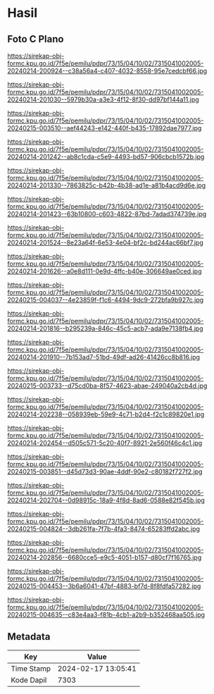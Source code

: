 # Hasil

## Foto C Plano

https://sirekap-obj-formc.kpu.go.id/7f5e/pemilu/pdpr/73/15/04/10/02/7315041002005-20240214-200924--c38a56a4-c407-4032-8558-95e7cedcbf66.jpg

https://sirekap-obj-formc.kpu.go.id/7f5e/pemilu/pdpr/73/15/04/10/02/7315041002005-20240214-201030--5979b30a-a3e3-4f12-8f30-dd97bf144a11.jpg

https://sirekap-obj-formc.kpu.go.id/7f5e/pemilu/pdpr/73/15/04/10/02/7315041002005-20240215-003510--aef44243-e142-440f-b435-17892dae7977.jpg

https://sirekap-obj-formc.kpu.go.id/7f5e/pemilu/pdpr/73/15/04/10/02/7315041002005-20240214-201242--ab8c1cda-c5e9-4493-bd57-906cbcb1572b.jpg

https://sirekap-obj-formc.kpu.go.id/7f5e/pemilu/pdpr/73/15/04/10/02/7315041002005-20240214-201330--7863825c-b42b-4b38-ad1e-a81b4acd9d6e.jpg

https://sirekap-obj-formc.kpu.go.id/7f5e/pemilu/pdpr/73/15/04/10/02/7315041002005-20240214-201423--63b10800-c603-4822-87bd-7adad374739e.jpg

https://sirekap-obj-formc.kpu.go.id/7f5e/pemilu/pdpr/73/15/04/10/02/7315041002005-20240214-201524--8e23a64f-6e53-4e04-bf2c-bd244ac66bf7.jpg

https://sirekap-obj-formc.kpu.go.id/7f5e/pemilu/pdpr/73/15/04/10/02/7315041002005-20240214-201626--a0e8d111-0e9d-4ffc-b40e-306649ae0ced.jpg

https://sirekap-obj-formc.kpu.go.id/7f5e/pemilu/pdpr/73/15/04/10/02/7315041002005-20240215-004037--4e23859f-f1c6-4494-9dc9-272bfa9b927c.jpg

https://sirekap-obj-formc.kpu.go.id/7f5e/pemilu/pdpr/73/15/04/10/02/7315041002005-20240214-201816--b295239a-846c-45c5-acb7-ada9e7138fb4.jpg

https://sirekap-obj-formc.kpu.go.id/7f5e/pemilu/pdpr/73/15/04/10/02/7315041002005-20240214-201910--7b153ad7-51bd-49df-ad26-41426cc8b816.jpg

https://sirekap-obj-formc.kpu.go.id/7f5e/pemilu/pdpr/73/15/04/10/02/7315041002005-20240215-003733--d75cd0ba-8f57-4623-abae-249040a2cb4d.jpg

https://sirekap-obj-formc.kpu.go.id/7f5e/pemilu/pdpr/73/15/04/10/02/7315041002005-20240214-202238--058939eb-59e9-4c71-b2d4-f2c1c89820e1.jpg

https://sirekap-obj-formc.kpu.go.id/7f5e/pemilu/pdpr/73/15/04/10/02/7315041002005-20240214-202454--d505c571-5c20-40f7-8921-2e560f46c4c1.jpg

https://sirekap-obj-formc.kpu.go.id/7f5e/pemilu/pdpr/73/15/04/10/02/7315041002005-20240215-003851--d45d73d3-90ae-4ddf-90e2-c80182f727f2.jpg

https://sirekap-obj-formc.kpu.go.id/7f5e/pemilu/pdpr/73/15/04/10/02/7315041002005-20240214-202704--0d98915c-18a9-4f8d-8ad6-0588e82f545b.jpg

https://sirekap-obj-formc.kpu.go.id/7f5e/pemilu/pdpr/73/15/04/10/02/7315041002005-20240215-004824--3db261fa-7f7b-4fa3-8474-65283ffd2abc.jpg

https://sirekap-obj-formc.kpu.go.id/7f5e/pemilu/pdpr/73/15/04/10/02/7315041002005-20240214-202856--6680cce5-e9c5-4051-b157-d80cf7f16765.jpg

https://sirekap-obj-formc.kpu.go.id/7f5e/pemilu/pdpr/73/15/04/10/02/7315041002005-20240215-004453--3b6a6041-47bf-4883-bf7d-8f8fdfa57282.jpg

https://sirekap-obj-formc.kpu.go.id/7f5e/pemilu/pdpr/73/15/04/10/02/7315041002005-20240215-004635--c83e4aa3-f81b-4cb1-a2b9-b352468aa505.jpg


## Metadata

| Key        | Value               |
| ---------- | ------------------- |
| Time Stamp | 2024-02-17 13:05:41 |
| Kode Dapil | 7303                |



